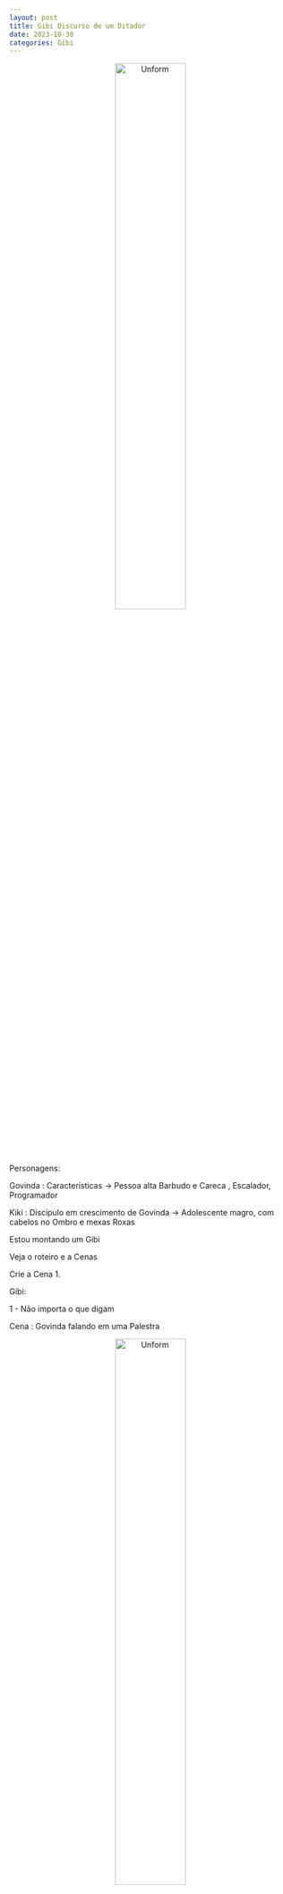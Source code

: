 ```yaml
---
layout: post
title: Gibi Discurso de um Ditador
date: 2023-10-30
categories: Gibi
---
```


<p align="center">
<img src="{{ site.baseurl }}/images/2023-10-30-Discurdo-de-um-Ditador.png" height="50%" width="50%" alt="Unform" />
</p>

Personagens:

Govinda : Características -> Pessoa alta Barbudo e Careca , Escalador, Programador

Kiki : Discípulo em crescimento de Govinda -> Adolescente magro, com cabelos no Ombro e mexas Roxas

Estou montando um Gibi

Veja o roteiro e a Cenas

Crie a Cena 1.


Gibi:

1 - Não importa o que digam

Cena : Govinda falando em uma Palestra

<p align="center">
<img src="{{ site.baseurl }}/images/2023-10-30-Discurdo-de-um-Ditador.png" height="50%" width="50%" alt="Unform" />
</p>

2 - Desde que seja algo que interesse as pessoas, 

Cena : Govinda apontando para a plateia

<p align="center">
<img src="{{ site.baseurl }}/images/2023-10-30-Discurdo-de-um-Ditador-2.png" height="50%" width="50%" alt="Unform" />
</p>

3 - Exemplo de dialogo 

<p align="center">
<img src="{{ site.baseurl }}/images/2023-10-30-Discurdo-de-um-Ditador-3.png" height="50%" width="50%" alt="Unform" />
</p>

    3.1 - Atenção, Atenção, por favor !

    Cena : Govinda Falando para o Time de desenvolvimento

<p align="center">
<img src="{{ site.baseurl }}/images/2023-10-30-Discurdo-de-um-Ditador-3.1.png" height="50%" width="50%" alt="Unform" />
</p>

    3.2 - Temos uma noticia da matrix e teremos o Bonus de $ 1.000 Dolares!

    Cena : Todos empolgados a já ligando para seus familizares falando da Boa noticia , todos felices 

    <p align="center">
<img src="{{ site.baseurl }}/images/2023-10-30-Discurdo-de-um-Ditador-3.2.png" height="50%" width="50%" alt="Unform" />
</p>

    3.3 - Govinda e Kiki vontam para a sale e Kiki pergunta, "Vamos mesmo ter esse Bonus", Govinda fala, não, nem pensar, agora vai falar lá pra eles.

    Cena : Kiki desmentindo a informação dada anteriormente, todos fruntrados e indignados.

    <p align="center">
<img src="{{ site.baseurl }}/images/2023-10-30-Discurdo-de-um-Ditador-3.3.png" height="50%" width="50%" alt="Unform" />
</p>

4 - Descurso de Vendedor do ano de Kiki

Cena Kiki em uma Bancada fazendo um discurso.

<p align="center">
<img src="{{ site.baseurl }}/images/2023-10-30-Discurdo-de-um-Ditador-4.png" height="50%" width="50%" alt="Unform" />
</p>

4.1 - Kiki se lembrando dos encinamentos de Govinda sobre ser voce mesmo, 


<p align="center">
<img src="{{ site.baseurl }}/images/2023-10-30-Discurdo-de-um-Ditador-4.1.png" height="50%" width="50%" alt="Unform" />
</p>

4.2 - Kiki, vc não se sente uma pessoa autoritária tipo um ditador? O Melhor discurso é quando vc é vc mesmo

<p align="center">
<img src="{{ site.baseurl }}/images/2023-10-30-Discurdo-de-um-Ditador-4.2.png" height="50%" width="50%" alt="Unform" />
</p>

Cena : Kiki pensando em como escrever o Discurso de Vendedor do Ano e imprecionar a plateia

5 - O Discurso :

- Kiki, bate na mesa
- Tem gestos de Auto confiança
- Faz um discurso populista, carregado de mentiras e promessas que ele não poderia cumprir.

<p align="center">
<img src="{{ site.baseurl }}/images/2023-10-30-Discurdo-de-um-Ditador-5.png" height="50%" width="50%" alt="Unform" />
</p>

<p align="center">
<img src="{{ site.baseurl }}/images/2023-10-30-Discurdo-de-um-Ditador-5.1.png" height="50%" width="50%" alt="Unform" />
</p>

<p align="center">
<img src="{{ site.baseurl }}/images/2023-10-30-Discurdo-de-um-Ditador-5.2.png" height="50%" width="50%" alt="Unform" />
</p>


6 - A plateia vai ao delirio e todos adoram o Discurso de Kiki

7 - Govinda reclete

Ainda bem que Kiki conseguiu chamar a atencao de 1000 pessoas?

Uma ironia pois os Ditadore apaixonaram pessoas com essa técnica de Discurso a muito tempo. E atraiam milhoes para ouvi-los.
